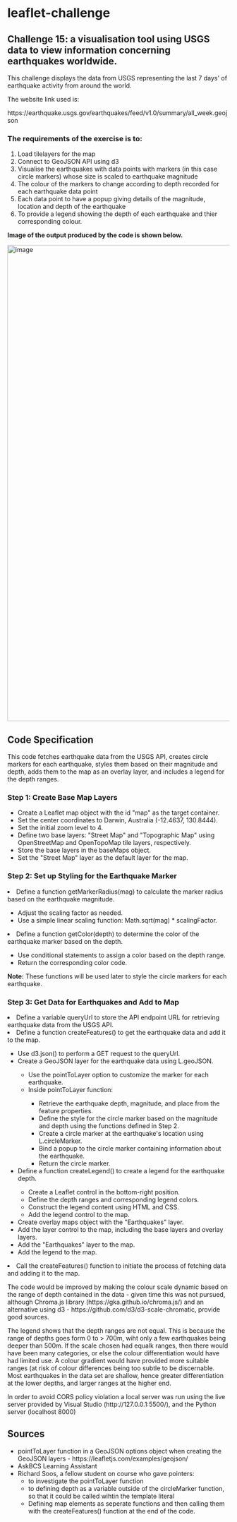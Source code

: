 # leaflet-challenge
<h2>Challenge 15: a visualisation tool using USGS data to view information concerning earthquakes worldwide.</h2>

<p>This challenge displays the data from USGS representing the last 7 days' of earthquake activity from around the world.</p>

<p>The website link used is:</p>
https://earthquake.usgs.gov/earthquakes/feed/v1.0/summary/all_week.geojson

<h3>The requirements of the exercise is to:</h3><ol>
<li>Load tilelayers for the map</li>
<li>Connect to GeoJSON API using d3</li>
<li>Visualise the earthquakes with data points with markers (in this case circle markers) whose size is scaled to earthquake magnitude</li>
<li>The colour of the markers to change according to depth recorded for each earthquake data point</li>
<li>Each data point to have a popup giving details of the magnitude, location and depth of the earthquake</li>
<li>To provide a legend showing the depth of each earthquake and thier corresponding colour.</li></ol>


<p><b>Image of the output produced by the code is shown below.</b></p>


<img width="1079" alt="image" src="https://github.com/RicT1969/leaflet-challenge/assets/124494379/4715e46c-e6d2-4886-be85-71f9e634431b">

<h2>Code Specification</h2>

<p>This code fetches earthquake data from the USGS API, creates circle markers for each earthquake, styles them based on their magnitude and depth, adds them to the map as an overlay layer, and includes a legend for the depth ranges.</p>

<h3>Step 1: Create Base Map Layers</h3><ul>
  <li>Create a Leaflet map object with the id "map" as the target container.</li>
  <li>Set the center coordinates to Darwin, Australia (-12.4637, 130.8444).</li>
  <li>Set the initial zoom level to 4.</li>
  <li>Define two base layers: "Street Map" and "Topographic Map" using OpenStreetMap and OpenTopoMap tile layers, respectively.</li>
  <li>Store the base layers in the baseMaps object.</li>
  <li>Set the "Street Map" layer as the default layer for the map.</li></ul>

<h3>Step 2: Set up Styling for the Earthquake Marker</h3>
  <li>Define a function getMarkerRadius(mag) to calculate the marker radius based on the earthquake magnitude.</li><ul>
    <li>Adjust the scaling factor as needed.</li>
    <li>Use a simple linear scaling function: Math.sqrt(mag) * scalingFactor.</li></ul>
  <li>Define a function getColor(depth) to determine the color of the earthquake marker based on the depth.</li><ul>
    <li>Use conditional statements to assign a color based on the depth range.</li>
    <li>Return the corresponding color code.</li></ul>
<b>Note:</b> These functions will be used later to style the circle markers for each earthquake.</ul>

<h3>Step 3: Get Data for Earthquakes and Add to Map</h3>
  <li>Define a variable queryUrl to store the API endpoint URL for retrieving earthquake data from the USGS API.</li>
  <li>Define a function createFeatures() to get the earthquake data and add it to the map.</li><ul>
    <li>Use d3.json() to perform a GET request to the queryUrl.</li>
    <li>Create a GeoJSON layer for the earthquake data using L.geoJSON.</li><ul>
      <li>Use the pointToLayer option to customize the marker for each earthquake.</li>
      <li>Inside pointToLayer function:</li><ul>
        <li>Retrieve the earthquake depth, magnitude, and place from the feature properties.</li>
        <li>Define the style for the circle marker based on the magnitude and depth using the functions defined in Step 2.</li>
        <li>Create a circle marker at the earthquake's location using L.circleMarker.</li>
        <li>Bind a popup to the circle marker containing information about the earthquake.</li>
        <li>Return the circle marker.</li></ul></ul>
    <li>Define a function createLegend() to create a legend for the earthquake depth.</li><ul>
      <li>Create a Leaflet control in the bottom-right position.</li>
      <li>Define the depth ranges and corresponding legend colors.</li>
      <li>Construct the legend content using HTML and CSS.</li>
      <li>Add the legend control to the map.</li></ul>
    <li>Create overlay maps object with the "Earthquakes" layer.</li>
    <li>Add the layer control to the map, including the base layers and overlay layers.</li>
    <li>Add the "Earthquakes" layer to the map.</li>
    <li>Add the legend to the map.</li></ul>
  <li>Call the createFeatures() function to initiate the process of fetching data and adding it to the map.</li></ul></ul><p></p>
  <p>The code would be improved by making the colour scale dynamic based on the range of depth contained in the data - given time this was not pursued, although Chroma.js library (https://gka.github.io/chroma.js/) and an alternative using d3 - https://github.com/d3/d3-scale-chromatic, provide good sources.</p>
  <p>The legend shows that the depth ranges are not equal. This is because the range of depths goes form 0 to > 700m, wiht only a few earthquakes being deeper than 500m. If the scale chosen had equalk ranges, then there would have been many categories, or else the colour differentiation would have had limited use. A colour gradient would have provided more suitable ranges (at risk of colour differences being too subtle to be discernable. Most earthquakes in the data set are shallow, hence greater differentiation at the lower depths, and larger ranges at the higher end.
  <p>In order to avoid CORS policy violation a local server was run using the live server provided by Visual Studio (http://127.0.0.1:5500/), and the Python server (localhost 8000)</p>

<h2>Sources</h2><ul>
<li>pointToLayer function in a GeoJSON options object when creating the GeoJSON layers - https://leafletjs.com/examples/geojson/</li>
<li>AskBCS Learning Assistant</li>
<li>Richard Soos, a fellow student on course who gave pointers:<ul></li>
  <li>to investigate the pointToLayer function</li>
  <li>to defining depth as a variable outside of the circleMarker function, so that it could be called wihtin the template literal</li>
  <li>Defining map elements as seperate functions and then calling them with the createFeatures() function at the end of the code.</li>
  


